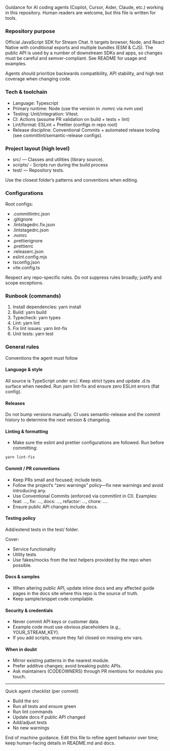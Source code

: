 Guidance for AI coding agents (Copilot, Cursor, Aider, Claude, etc.) working in this repository. Human readers are welcome, but this file is written for tools.

### Repository purpose

Official JavaScript SDK for Stream Chat. It targets browser, Node, and React Native with conditional exports and multiple bundles (ESM & CJS). The public API is used by a number of downstream SDKs and apps, so changes must be careful and semver-compliant. See README for usage and examples.

Agents should prioritize backwards compatibility, API stability, and high test coverage when changing code.

### Tech & toolchain

- Language: Typescript
- Primary runtime: Node (use the version in .nvmrc via nvm use)
- Testing: Unit/integration: Vitest.
- CI: Actions (assume PR validation on build + tests + lint)
- Lint/format: ESLint + Prettier (configs in repo root)
- Release discipline: Conventional Commits + automated release tooling (see commitlint/semantic-release configs).

### Project layout (high level)

- src/ — Classes and utilities (library source).
- scripts/ - Scripts run during the build process
- test/ — Repository tests.

Use the closest folder’s patterns and conventions when editing.

### Configurations

Root configs:

- .commitlintrc.json
- .gitignore
- .lintstagedrc.fix.json
- .lintstagedrc.json
- .nvmrc
- .prettierignore
- .prettierrc
- .releaserc.json
- eslint.config.mjs
- tsconfig.json
- vite.config.ts

Respect any repo-specific rules. Do not suppress rules broadly; justify and scope exceptions.

### Runbook (commands)

1. Install dependencies: yarn install
2. Build: yarn build
3. Typecheck: yarn types
4. Lint: yarn lint
5. Fix lint issues: yarn lint-fix
6. Unit tests: yarn test

### General rules

Conventions the agent must follow

#### Language & style

All source is TypeScript under src/. Keep strict types and update .d.ts surface when needed.
Run yarn lint-fix and ensure zero ESLint errors (flat config).

#### Releases

Do not bump versions manually. CI uses semantic-release and the commit history to determine the next version & changelog.

#### Linting & formatting

- Make sure the eslint and prettier configurations are followed. Run before committing:

```
yarn lint-fix
```

#### Commit / PR conventions

- Keep PRs small and focused; include tests.
- Follow the project’s “zero warnings” policy—fix new warnings and avoid introducing any.
- Use Conventional Commits (enforced via commitlint in CI). Examples: feat: …, fix: …, docs: …, refactor: …, chore: ….
- Ensure public API changes include docs.

#### Testing policy

Add/extend tests in the test/ folder.

Cover:

- Service functionality
- Utility tests
- Use fakes/mocks from the test helpers provided by the repo when possible.

#### Docs & samples

- When altering public API, update inline docs and any affected guide pages in the docs site where this repo is the source of truth.
- Keep sample/snippet code compilable.

#### Security & credentials

- Never commit API keys or customer data.
- Example code must use obvious placeholders (e.g., YOUR_STREAM_KEY).
- If you add scripts, ensure they fail closed on missing env vars.

#### When in doubt

- Mirror existing patterns in the nearest module.
- Prefer additive changes; avoid breaking public APIs.
- Ask maintainers (CODEOWNERS) through PR mentions for modules you touch.

---

Quick agent checklist (per commit)

- Build the src
- Run all tests and ensure green
- Run lint commands
- Update docs if public API changed
- Add/adjust tests
- No new warnings

End of machine guidance. Edit this file to refine agent behavior over time; keep human-facing details in README.md and docs.
